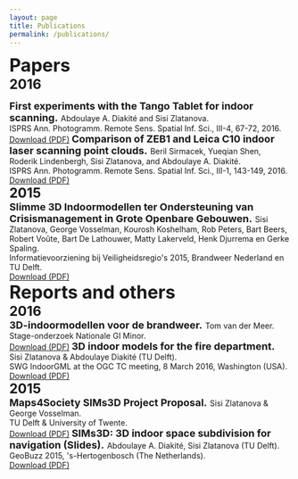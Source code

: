 ```yaml
---
layout: page
title: Publications
permalink: /publications/
---
```


<font size="6"><b>Papers</b></font>
<br>
<font size="5"><b>2016</b></font>
<br>

<font size="4">
<b>First experiments with the Tango Tablet for indoor scanning.</b>
</font>
Abdoulaye A. Diakité and Sisi Zlatanova.
<br>ISPRS Ann. Photogramm. Remote Sens. Spatial Inf. Sci., III-4, 67-72, 2016. 
<br><a href="http://doi.org/10.5194/isprs-annals-III-4-67-2016">Download (PDF)</a>

<font size="4">
<b>Comparison of ZEB1 and Leica C10 indoor laser scanning point clouds.</b>
</font>
Beril Sirmacek, Yueqian Shen, Roderik Lindenbergh, Sisi Zlatanova, and Abdoulaye A. Diakité.
<br>ISPRS Ann. Photogramm. Remote Sens. Spatial Inf. Sci., III-1, 143-149, 2016. 
<br><a href="http://doi.org/10.5194/isprs-annals-III-1-143-2016">Download (PDF)</a>

<br>
<font size="5"><b>2015</b></font>
<br>

<font size="4">
<b>Slimme 3D Indoormodellen ter Ondersteuning van Crisismanagement in Grote Openbare Gebouwen.</b>
</font>
Sisi Zlatanova, George Vosselman, Kourosh Koshelham, Rob Peters, Bart Beers, Robert Voûte, Bart De Lathouwer, Matty Lakerveld, Henk Djurrema en Gerke Spaling.
<br>Informatievoorziening bij Veiligheidsregio's 2015, Brandweer Nederland en TU Delft. 
<br><a href="pdfs/2015/Slimme_3D_Indoormodellen.pdf">Download (PDF)</a>

<br>
<font size="6"><b>Reports and others</b></font>
<br>
<font size="5"><b>2016</b></font>
<br>

<font size="4">
<b>3D-indoormodellen voor de brandweer.</b>
</font>
Tom van der Meer.
<br>Stage-onderzoek Nationale GI Minor.
<br><a href="pdfs/2016/3D-indoormodellen voor de Brandweer.pdf">Download (PDF)</a>

<font size="4">
<b> 3D indoor models for the fire department.</b>
</font>
Sisi Zlatanova & Abdoulaye Diakité (TU Delft).
<br> SWG IndoorGML at the OGC TC meeting, 8 March 2016, Washington (USA).
<br><a href="pdfs/2016/SIMs3D_OGC.pdf">Download (PDF)</a>

<br>
<font size="5"><b>2015</b></font>
<br>

<font size="4">
<b>Maps4Society SIMs3D Project Proposal.</b>
</font>
Sisi Zlatanova & George Vosselman.
<br>TU Delft & University of Twente.
<br><a href="pdfs/2015/M4S_SIMs3D_fullproposal_web.pdf">Download (PDF)</a>

<font size="4">
<b>SIMs3D: 3D indoor space subdivision for navigation (Slides).</b>
</font>
Abdoulaye A. Diakité, Sisi Zlatanova (TU Delft).
<br>GeoBuzz 2015, 's-Hertogenbosch (The Netherlands). 
<br><a href="pdfs/2015/SIMs3D_GeoBuzz2015.pdf">Download (PDF)</a>
